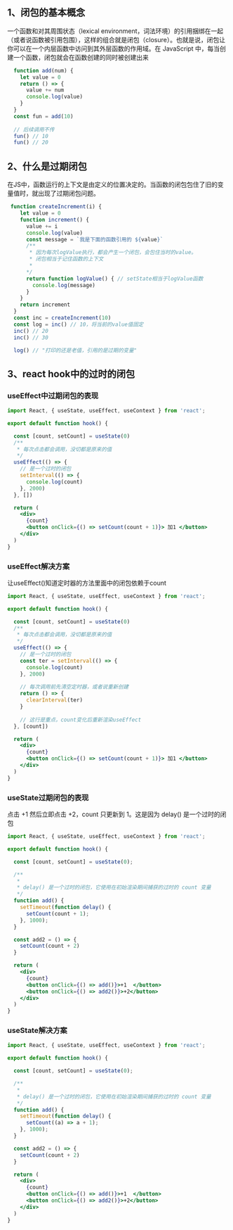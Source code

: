 ## 1、闭包的基本概念

一个函数和对其周围状态（lexical environment，词法环境）的引用捆绑在一起（或者说函数被引用包围），这样的组合就是闭包（closure）。也就是说，闭包让你可以在一个内层函数中访问到其外层函数的作用域。在 JavaScript 中，每当创建一个函数，闭包就会在函数创建的同时被创建出来

```jsx
  function add(num) {
    let value = 0
    return () => {
      value += num
      console.log(value)
    }
  }
  const fun = add(10)
  
  // 后续调用不传
  fun() // 10
  fun() // 20
```

## 2、什么是过期闭包

在JS中，函数运行的上下文是由定义的位置决定的。当函数的闭包包住了旧的变量值时，就出现了过期闭包问题。

```jsx
 function createIncrement(i) {
    let value = 0
    function increment() {
      value += i
      console.log(value)
      const message = `我是下面的函数引用的 ${value}`
      /**
       * 因为每次logValue执行，都会产生一个闭包，会包住当时的value。
       * 闭包相当于记住函数的上下文
       * 
      */
      return function logValue() { // setState相当于logValue函数
        console.log(message)
      }
    }
    return increment
  }
  const inc = createIncrement(10)
  const log = inc() // 10，将当前的value值固定
  inc() // 20
  inc() // 30

  log() // "打印的还是老值，引用的是过期的变量"
```

## 3、react hook中的过时的闭包

### useEffect中过期闭包的表现

```jsx
import React, { useState, useEffect, useContext } from 'react';

export default function hook() {

  const [count, setCount] = useState(0)
  /**
   * 每次点击都会调用，没切都是原来的值
   */
  useEffect(() => {
    // 是一个过时的闭包
    setInterval(() => {
      console.log(count)
    }, 2000)
  }, [])

  return (
    <div>
      {count}
      <button onClick={() => setCount(count + 1)}> 加1 </button>
    </div>
  )
}
```

### useEffect解决方案

让useEffect()知道定时器的方法里面中的闭包依赖于count

```jsx
import React, { useState, useEffect, useContext } from 'react';

export default function hook() {

  const [count, setCount] = useState(0)
  /**
   * 每次点击都会调用，没切都是原来的值
   */
  useEffect(() => {
    // 是一个过时的闭包
    const ter = setInterval(() => {
      console.log(count)
    }, 2000)
    
    // 每次调用前先清空定时器，或者说重新创建
    return () => {
      clearInterval(ter)
    }
    
    // 这行是重点，count变化后重新渲染useEffect
  }, [count])

  return (
    <div>
      {count}
      <button onClick={() => setCount(count + 1)}> 加1 </button>
    </div>
  )
}
```

### useState过期闭包的表现

点击 +1 然后立即点击 +2，count 只更新到 1。这是因为 delay() 是一个过时的闭包

```jsx
import React, { useState, useEffect, useContext } from 'react';

export default function hook() {

  const [count, setCount] = useState(0);

  /**
   *
   * delay() 是一个过时的闭包，它使用在初始渲染期间捕获的过时的 count 变量
   */
  function add() {
    setTimeout(function delay() {
      setCount(count + 1);
    }, 1000);
  }

  const add2 = () => {
    setCount(count + 2)
  }

  return (
    <div>
      {count}
      <button onClick={() => add()}>+1  </button>
      <button onClick={() => add2()}>+2</button>
    </div>
  )
}
```

### useState解决方案

```jsx
import React, { useState, useEffect, useContext } from 'react';

export default function hook() {

  const [count, setCount] = useState(0);

  /**
   *
   * delay() 是一个过时的闭包，它使用在初始渲染期间捕获的过时的 count 变量
   */
  function add() {
    setTimeout(function delay() {
      setCount((a) => a + 1);
    }, 1000);
  }

  const add2 = () => {
    setCount(count + 2)
  }

  return (
    <div>
      {count}
      <button onClick={() => add()}>+1  </button>
      <button onClick={() => add2()}>+2</button>
    </div>
  )
}
```
